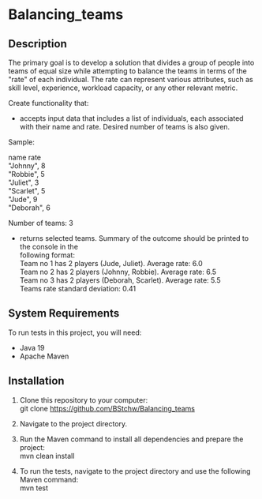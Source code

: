 # Balancing_teams

## Description
The primary goal is to develop a solution that divides a group of people into teams of equal size
while attempting to balance the teams in terms of the "rate" of each individual. The rate can
represent various attributes, such as skill level, experience, workload capacity, or any other relevant
metric.

Create functionality that:  
- accepts input data that includes a list of individuals, each associated with their name and
rate. Desired number of teams is also given.

Sample:  

name rate  
"Johnny", 8  
"Robbie", 5  
"Juliet", 3  
"Scarlet", 5  
"Jude", 9  
"Deborah", 6  

Number of teams: 3  

- returns selected teams. Summary of the outcome should be printed to the console in the  
following format:  
Team no 1 has 2 players (Jude, Juliet). Average rate: 6.0  
Team no 2 has 2 players (Johnny, Robbie). Average rate: 6.5  
Team no 3 has 2 players (Deborah, Scarlet). Average rate: 5.5  
Teams rate standard deviation: 0.41  

## System Requirements  

To run tests in this project, you will need:  

- Java 19  
- Apache Maven  

## Installation  

1. Clone this repository to your computer:  
   git clone https://github.com/BStchw/Balancing_teams  

2. Navigate to the project directory.  
3. Run the Maven command to install all dependencies and prepare the project:  
   mvn clean install  
4. To run the tests, navigate to the project directory and use the following Maven command:  
   mvn test  
